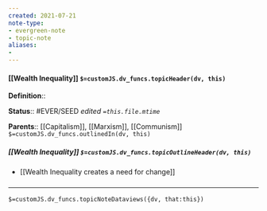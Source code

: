```yaml
---
created: 2021-07-21
note-type: 
- evergreen-note
- topic-note
aliases:
- 
---
```

 
#### [[Wealth Inequality]] `$=customJS.dv_funcs.topicHeader(dv, this)`


**Definition**::

**Status**:: #EVER/SEED 
*edited `=this.file.mtime`*

**Parents**:: [[Capitalism]], [[Marxism]], [[Communism]]
`$=customJS.dv_funcs.outlinedIn(dv, this)`

##### [[Wealth Inequality]] `$=customJS.dv_funcs.topicOutlineHeader(dv, this)`
- [[Wealth Inequality creates a need for change]]

### <hr class="dataviews"/>

`$=customJS.dv_funcs.topicNoteDataviews({dv, that:this})`
